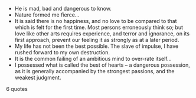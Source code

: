  - He is mad, bad and dangerous to know.
 - Nature formed me fierce...
 - It is said there is no happiness, and no love to be compared to that which is felt for the first time. Most persons erroneously think so; but love like other arts requires experience, and terror and ignorance, on its first approach, prevent our feeling it as strongly as at a later period.
 - My life has not been the best possible. The slave of impulse, I have rushed forward to my own destruction.
 - It is the common failing of an ambitious mind to over-rate itself...
 - I possessed what is called the best of hearts – a dangerous possession, as it is generally accompanied by the strongest passions, and the weakest judgment.

6 quotes